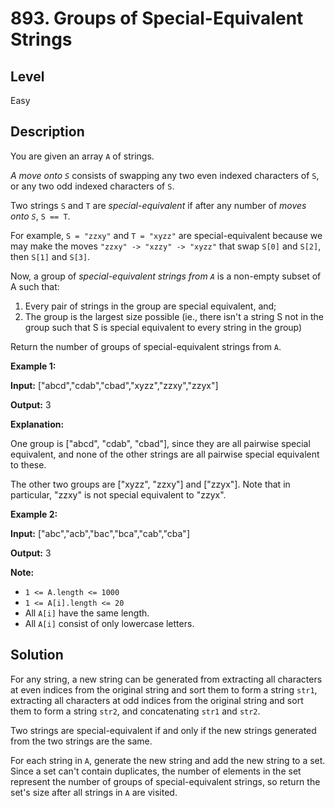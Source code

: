 # 893. Groups of Special-Equivalent Strings
## Level
Easy

## Description
You are given an array `A` of strings.

*A move onto `S`* consists of swapping any two even indexed characters of `S`, or any two odd indexed characters of `S`.

Two strings `S` and `T` are *special-equivalent* if after any number of *moves onto `S`*, `S == T`.

For example, `S = "zzxy"` and `T = "xyzz"` are special-equivalent because we may make the moves `"zzxy" -> "xzzy" -> "xyzz"` that swap `S[0]` and `S[2]`, then `S[1]` and `S[3]`.

Now, a group of *special-equivalent strings from `A`* is a non-empty subset of A such that:

1. Every pair of strings in the group are special equivalent, and;
2. The group is the largest size possible (ie., there isn't a string S not in the group such that S is special equivalent to every string in the group)

Return the number of groups of special-equivalent strings from `A`.
 
**Example 1:**

**Input:** ["abcd","cdab","cbad","xyzz","zzxy","zzyx"]

**Output:** 3

**Explanation:**

One group is ["abcd", "cdab", "cbad"], since they are all pairwise special equivalent, and none of the other strings are all pairwise special equivalent to these.

The other two groups are ["xyzz", "zzxy"] and ["zzyx"]. Note that in particular, "zzxy" is not special equivalent to "zzyx".

**Example 2:**

**Input:** ["abc","acb","bac","bca","cab","cba"]

**Output:** 3

**Note:**

* `1 <= A.length <= 1000`
* `1 <= A[i].length <= 20`
* All `A[i]` have the same length.
* All `A[i]` consist of only lowercase letters.

## Solution
For any string, a new string can be generated from extracting all characters at even indices from the original string and sort them to form a string `str1`, extracting all characters at odd indices from the original string and sort them to form a string `str2`, and concatenating `str1` and `str2`.

Two strings are special-equivalent if and only if the new strings generated from the two strings are the same.

For each string in `A`, generate the new string and add the new string to a set. Since a set can't contain duplicates, the number of elements in the set represent the number of groups of special-equivalent strings, so return the set's size after all strings in `A` are visited.

